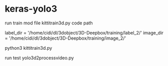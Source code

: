 # keras-yolo3

run train mod file kittitrain3d.py code path

label_dir = '/home/cidi/dl/3dobject/3D-Deepbox/training/label_2/'
image_dir = '/home/cidi/dl/3dobject/3D-Deepbox/training/image_2/'

python3 kittitrain3d.py

run test yolo3d2processvideo.py
